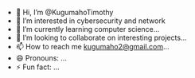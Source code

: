 - 👋 Hi, I’m @KugumahoTimothy
- 👀 I’m interested in cybersecurity and network
- 🌱 I’m currently learning computer science...
- 💞️ I’m looking to collaborate on interesting projects...
- 📫 How to reach me kugumaho2@gmail.com...
- 😄 Pronouns: ...
- ⚡ Fun fact: ...

<!---
Kugumahot/Kugumahot is a ✨ special ✨ repository because its `README.md` (this file) appears on your GitHub profile.
You can click the Preview link to take a look at your changes.
--->
